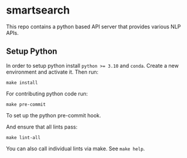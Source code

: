 smartsearch
===========

This repo contains a python based API server that provides various NLP APIs.

## Setup Python

In order to setup python install `python >= 3.10` and `conda`.
Create a new environment and activate it.
Then run:
```
make install
```

For contributing python code run:
```
make pre-commit
```
To set up the python pre-commit hook.

And ensure that all lints pass:
```
make lint-all
```
You can also call individual lints via make. See `make help`.
